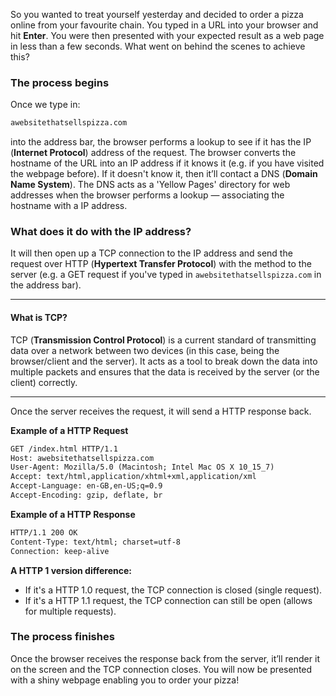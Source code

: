 So you wanted to treat yourself yesterday and decided to order a pizza online from your favourite chain. You typed in a URL into your browser and hit **Enter**. You were then presented with your expected result as a web page in less than a few seconds. What went on behind the scenes to achieve this?

### The process begins

Once we type in:

```md
awebsitethatsellspizza.com
```

into the address bar, the browser performs a lookup to see if it has the IP (**Internet Protocol**) address of the request. The browser converts the hostname of the URL into an IP address if it knows it (e.g. if you have visited the webpage before). If it doesn't know it, then it’ll contact a DNS (**Domain Name System**). The DNS acts as a 'Yellow Pages' directory for web addresses when the browser performs a lookup — associating the hostname with a IP address.

### What does it do with the IP address?

It will then open up a TCP connection to the IP address and send the request over HTTP (**Hypertext Transfer Protocol**) with the method to the server (e.g. a GET request if you've typed in `awebsitethatsellspizza.com` in the address bar).

---

#### What is TCP?

TCP (**Transmission Control Protocol**) is a current standard of transmitting data over a network between two devices (in this case, being the browser/client and the server). It acts as a tool to break down the data into multiple packets and ensures that the data is received by the server (or the client) correctly.

---

Once the server receives the request, it will send a HTTP response back.

**Example of a HTTP Request**

```md
GET /index.html HTTP/1.1
Host: awebsitethatsellspizza.com
User-Agent: Mozilla/5.0 (Macintosh; Intel Mac OS X 10_15_7)
Accept: text/html,application/xhtml+xml,application/xml
Accept-Language: en-GB,en-US;q=0.9
Accept-Encoding: gzip, deflate, br
```

**Example of a HTTP Response**

```md
HTTP/1.1 200 OK
Content-Type: text/html; charset=utf-8
Connection: keep-alive
```

**A HTTP 1 version difference:**

- If it's a HTTP 1.0 request, the TCP connection is closed (single request).
- If it's a HTTP 1.1 request, the TCP connection can still be open (allows for multiple requests).

### The process finishes

Once the browser receives the response back from the server, it’ll render it on the screen and the TCP connection closes. You will now be presented with a shiny webpage enabling you to order your pizza!
